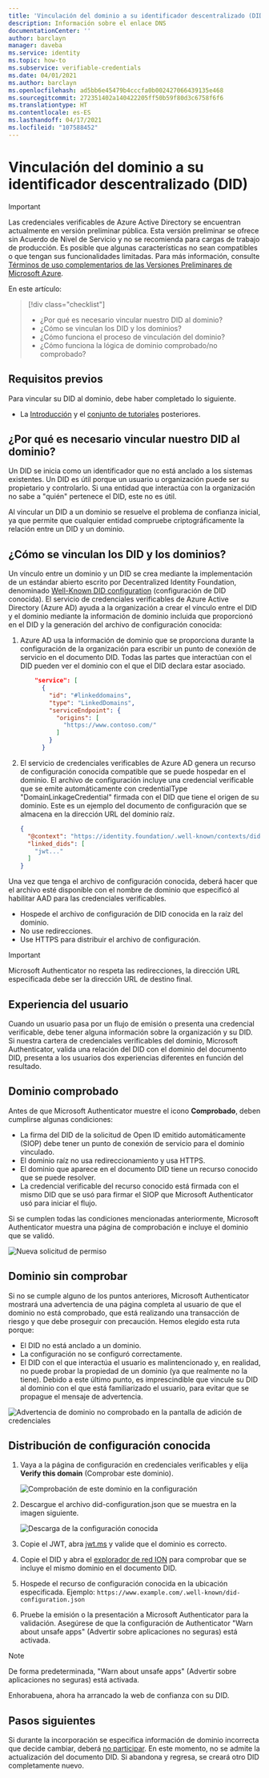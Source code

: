 ```yaml
---
title: 'Vinculación del dominio a su identificador descentralizado (DID) (versión preliminar): credenciales verificables de Azure Active Directory'
description: Información sobre el enlace DNS
documentationCenter: ''
author: barclayn
manager: daveba
ms.service: identity
ms.topic: how-to
ms.subservice: verifiable-credentials
ms.date: 04/01/2021
ms.author: barclayn
ms.openlocfilehash: ad5bb6e45479b4cccfa0b002427066439135e468
ms.sourcegitcommit: 272351402a140422205ff50b59f80d3c6758f6f6
ms.translationtype: HT
ms.contentlocale: es-ES
ms.lasthandoff: 04/17/2021
ms.locfileid: "107588452"
---
```

# <a name="link-your-domain-to-your-decentralized-identifier-did"></a>Vinculación del dominio a su identificador descentralizado (DID)

> [!IMPORTANT]
> Las credenciales verificables de Azure Active Directory se encuentran actualmente en versión preliminar pública.
> Esta versión preliminar se ofrece sin Acuerdo de Nivel de Servicio y no se recomienda para cargas de trabajo de producción. Es posible que algunas características no sean compatibles o que tengan sus funcionalidades limitadas. Para más información, consulte [Términos de uso complementarios de las Versiones Preliminares de Microsoft Azure](https://azure.microsoft.com/support/legal/preview-supplemental-terms/).

En este artículo:
> [!div class="checklist"]
> * ¿Por qué es necesario vincular nuestro DID al dominio?
> * ¿Cómo se vinculan los DID y los dominios?
> * ¿Cómo funciona el proceso de vinculación del dominio?
> * ¿Cómo funciona la lógica de dominio comprobado/no comprobado?

## <a name="prerequisites"></a>Requisitos previos

Para vincular su DID al dominio, debe haber completado lo siguiente.

- La [Introducción](get-started-verifiable-credentials.md) y el [conjunto de tutoriales](enable-your-tenant-verifiable-credentials.md) posteriores.

## <a name="why-do-we-need-to-link-our-did-to-our-domain"></a>¿Por qué es necesario vincular nuestro DID al dominio?

Un DID se inicia como un identificador que no está anclado a los sistemas existentes. Un DID es útil porque un usuario u organización puede ser su propietario y controlarlo. Si una entidad que interactúa con la organización no sabe a "quién" pertenece el DID, este no es útil.

Al vincular un DID a un dominio se resuelve el problema de confianza inicial, ya que permite que cualquier entidad compruebe criptográficamente la relación entre un DID y un dominio.

## <a name="how-do-we-link-dids-and-domains"></a>¿Cómo se vinculan los DID y los dominios?

Un vínculo entre un dominio y un DID se crea mediante la implementación de un estándar abierto escrito por Decentralized Identity Foundation, denominado [Well-Known DID configuration](https://identity.foundation/.well-known/resources/did-configuration/) (configuración de DID conocida). El servicio de credenciales verificables de Azure Active Directory (Azure AD) ayuda a la organización a crear el vínculo entre el DID y el dominio mediante la información de dominio incluida que proporcionó en el DID y la generación del archivo de configuración conocida:

1. Azure AD usa la información de dominio que se proporciona durante la configuración de la organización para escribir un punto de conexión de servicio en el documento DID. Todas las partes que interactúan con el DID pueden ver el dominio con el que el DID declara estar asociado.  

    ```json
        "service": [
          {
            "id": "#linkeddomains",
            "type": "LinkedDomains",
            "serviceEndpoint": {
              "origins": [
                "https://www.contoso.com/"
              ]
            }
          }
    ```

2. El servicio de credenciales verificables de Azure AD genera un recurso de configuración conocida compatible que se puede hospedar en el dominio. El archivo de configuración incluye una credencial verificable que se emite automáticamente con credentialType "DomainLinkageCredential" firmada con el DID que tiene el origen de su dominio. Este es un ejemplo del documento de configuración que se almacena en la dirección URL del dominio raíz.


    ```json
    {
      "@context": "https://identity.foundation/.well-known/contexts/did-configuration-v0.0.jsonld",
      "linked_dids": [
        "jwt..."
      ]
    }
    ```

Una vez que tenga el archivo de configuración conocida, deberá hacer que el archivo esté disponible con el nombre de dominio que especificó al habilitar AAD para las credenciales verificables.

* Hospede el archivo de configuración de DID conocida en la raíz del dominio.
* No use redirecciones.
* Use HTTPS para distribuir el archivo de configuración.

>[!IMPORTANT]
>Microsoft Authenticator no respeta las redirecciones, la dirección URL especificada debe ser la dirección URL de destino final.

## <a name="user-experience"></a>Experiencia del usuario 

Cuando un usuario pasa por un flujo de emisión o presenta una credencial verificable, debe tener alguna información sobre la organización y su DID. Si nuestra cartera de credenciales verificables del dominio, Microsoft Authenticator, valida una relación del DID con el dominio del documento DID, presenta a los usuarios dos experiencias diferentes en función del resultado.

## <a name="verified-domain"></a>Dominio comprobado

Antes de que Microsoft Authenticator muestre el icono **Comprobado**, deben cumplirse algunas condiciones:

* La firma del DID de la solicitud de Open ID emitido automáticamente (SIOP) debe tener un punto de conexión de servicio para el dominio vinculado.
* El dominio raíz no usa redireccionamiento y usa HTTPS.
* El dominio que aparece en el documento DID tiene un recurso conocido que se puede resolver.
* La credencial verificable del recurso conocido está firmada con el mismo DID que se usó para firmar el SIOP que Microsoft Authenticator usó para iniciar el flujo.

Si se cumplen todas las condiciones mencionadas anteriormente, Microsoft Authenticator muestra una página de comprobación e incluye el dominio que se validó.

![Nueva solicitud de permiso](media/how-to-dnsbind/new-permission-request.png) 

## <a name="unverified-domain"></a>Dominio sin comprobar

Si no se cumple alguno de los puntos anteriores, Microsoft Authenticator mostrará una advertencia de una página completa al usuario de que el dominio no está comprobado, que está realizando una transacción de riesgo y que debe proseguir con precaución. Hemos elegido esta ruta porque:

* El DID no está anclado a un dominio.
* La configuración no se configuró correctamente.
* El DID con el que interactúa el usuario es malintencionado y, en realidad, no puede probar la propiedad de un dominio (ya que realmente no la tiene). Debido a este último punto, es imprescindible que vincule su DID al dominio con el que está familiarizado el usuario, para evitar que se propague el mensaje de advertencia.

![Advertencia de dominio no comprobado en la pantalla de adición de credenciales](media/how-to-dnsbind/add-credential-not-verified-authenticated.png)

## <a name="distribute-well-known-config"></a>Distribución de configuración conocida

1. Vaya a la página de configuración en credenciales verificables y elija **Verify this domain** (Comprobar este dominio).

   ![Comprobación de este dominio en la configuración](media/how-to-dnsbind/settings-verify.png) 

2. Descargue el archivo did-configuration.json que se muestra en la imagen siguiente.

   ![Descarga de la configuración conocida](media/how-to-dnsbind/verify-download.png) 

3. Copie el JWT, abra [jwt.ms](https://www.jwt.ms) y valide que el dominio es correcto.

4. Copie el DID y abra el [explorador de red ION](https://identity.foundation/ion/explorer) para comprobar que se incluye el mismo dominio en el documento DID. 

5. Hospede el recurso de configuración conocida en la ubicación especificada. Ejemplo: `https://www.example.com/.well-known/did-configuration.json`

6. Pruebe la emisión o la presentación a Microsoft Authenticator para la validación. Asegúrese de que la configuración de Authenticator "Warn about unsafe apps" (Advertir sobre aplicaciones no seguras) está activada.

>[!NOTE]
>De forma predeterminada, "Warn about unsafe apps" (Advertir sobre aplicaciones no seguras) está activada.

Enhorabuena, ahora ha arrancado la web de confianza con su DID.

## <a name="next-steps"></a>Pasos siguientes

Si durante la incorporación se especifica información de dominio incorrecta que decide cambiar, deberá [no participar](how-to-opt-out.md). En este momento, no se admite la actualización del documento DID. Si abandona y regresa, se creará otro DID completamente nuevo.
